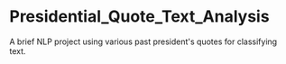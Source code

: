 # Presidential_Quote_Text_Analysis
A brief NLP project using various past president's quotes for classifying text.
